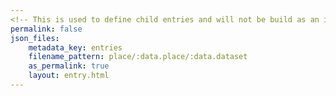 ```yaml
---
<!-- This is used to define child entries and will not be build as an index page itself. -->
permalink: false
json_files:
    metadata_key: entries
    filename_pattern: place/:data.place/:data.dataset
    as_permalink: true
    layout: entry.html
---
```

